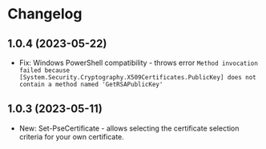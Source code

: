 ﻿# Changelog

## 1.0.4 (2023-05-22)

+ Fix: Windows PowerShell compatibility - throws error `Method invocation failed because [System.Security.Cryptography.X509Certificates.PublicKey] does not contain a method named
'GetRSAPublicKey'`

## 1.0.3 (2023-05-11)

+ New: Set-PseCertificate - allows selecting the certificate selection criteria for your own certificate.

